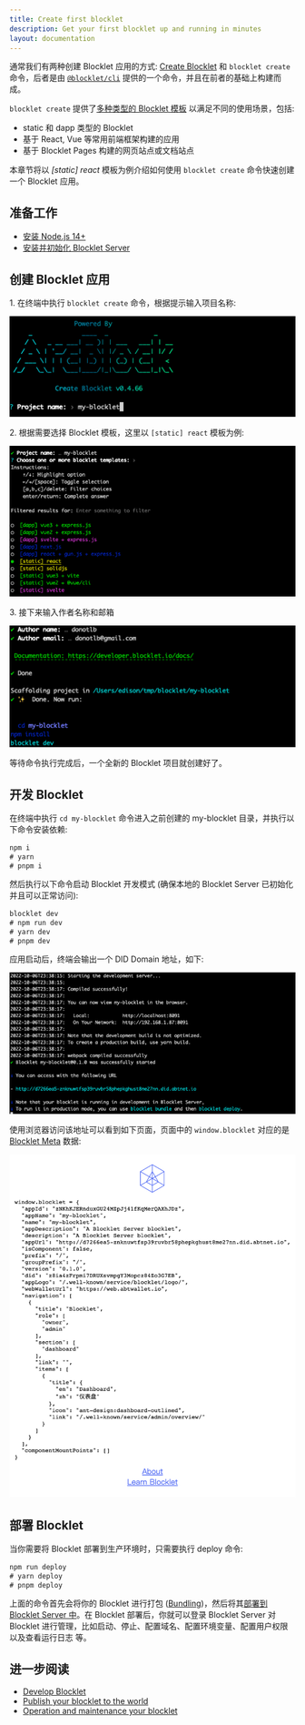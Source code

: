 ```yaml
---
title: Create first blocklet
description: Get your first blocklet up and running in minutes
layout: documentation
---
```


通常我们有两种创建 Blocklet 应用的方式: [Create Blocklet](https://www.createblocklet.dev/) 和 `blocklet create` 命令，后者是由 [`@blocklet/cli`](/quick-start/blocklet-server) 提供的一个命令，并且在前者的基础上构建而成。

`blocklet create` 提供了[多种类型的 Blocklet 模板](https://www.createblocklet.dev/docs/en/templates) 以满足不同的使用场景，包括:

- static 和 dapp 类型的 Blocklet
- 基于 React, Vue 等常用前端框架构建的应用
- 基于 Blocklet Pages 构建的网页站点或文档站点

本章节将以 _[static] react_ 模板为例介绍如何使用 `blocklet create` 命令快速创建一个 Blocklet 应用。

## 准备工作

- [安装 Node.js 14+](/quick-start/nodejs)
- [安装并初始化 Blocklet Server](/quick-start/blocklet-server)

## 创建 Blocklet 应用

1\. 在终端中执行 `blocklet create` 命令，根据提示输入项目名称:

![](./images/step-1.png)

2\. 根据需要选择 Blocklet 模板，这里以 `[static] react` 模板为例:

![](./images/step-2.png)

3\. 接下来输入作者名称和邮箱

![](./images/step-3.png)

等待命令执行完成后，一个全新的 Blocklet 项目就创建好了。

## 开发 Blocklet

在终端中执行 `cd my-blocklet` 命令进入之前创建的 my-blocklet 目录，并执行以下命令安装依赖:

```shell
npm i
# yarn
# pnpm i
```

然后执行以下命令启动 Blocklet 开发模式 (确保本地的 Blocklet Server 已初始化并且可以正常访问):

```shell
blocklet dev
# npm run dev
# yarn dev
# pnpm dev
```

应用启动后，终端会输出一个 DID Domain 地址，如下:

![](./images/step-4.png)

使用浏览器访问该地址可以看到如下页面，页面中的 `window.blocklet` 对应的是 [Blocklet Meta](/reference/blocklet-spec) 数据:

![](./images/blocklet-home.png)

## 部署 Blocklet

当你需要将 Blocklet 部署到生产环境时，只需要执行 deploy 命令:

```shell
npm run deploy
# yarn deploy
# pnpm deploy
```

上面的命令首先会将你的 Blocklet 进行打包 ([Bundling](/how-to/bundle))，然后将其[部署到 Blocklet Server 中](/how-to/deploy)。在 Blocklet 部署后，你就可以登录 Blocklet Server 对 Blocklet 进行管理，比如启动、停止、配置域名、配置环境变量、配置用户权限以及查看运行日志 等。

## 进一步阅读

- [Develop Blocklet](/how-to/develop)
- [Publish your blocklet to the world](/how-to/publish)
- [Operation and maintenance your blocklet](/how-to/operation)
